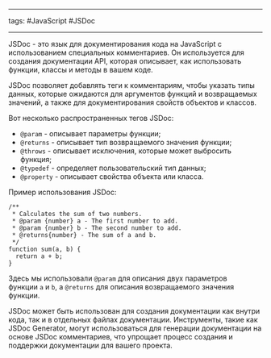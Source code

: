 ____

tags: #JavaScript #JSDoc 

_____

JSDoc - это язык для документирования кода на JavaScript с использованием специальных комментариев. Он используется для создания документации API, которая описывает, как использовать функции, классы и методы в вашем коде.

JSDoc позволяет добавлять теги к комментариям, чтобы указать типы данных, которые ожидаются для аргументов функций и возвращаемых значений, а также для документирования свойств объектов и классов.

Вот несколько распространенных тегов JSDoc:

- `@param` - описывает параметры функции;
- `@returns` - описывает тип возвращаемого значения функции;
- `@throws` - описывает исключения, которые может выбросить функция;
- `@typedef` - определяет пользовательский тип данных;
- `@property` - описывает свойства объекта или класса.

Пример использования JSDoc:

```
/**
 * Calculates the sum of two numbers.
 * @param {number} a - The first number to add.
 * @param {number} b - The second number to add.
 * @returns{number} - The sum of a and b.
 */
function sum(a, b) {
  return a + b;
}
```

Здесь мы использовали `@param` для описания двух параметров функции `a` и `b`, а `@returns` для описания возвращаемого значения функции.

JSDoc может быть использован для создания документации как внутри кода, так и в отдельных файлах документации. Инструменты, такие как JSDoc Generator, могут использоваться для генерации документации на основе JSDoc комментариев, что упрощает процесс создания и поддержки документации для вашего проекта.